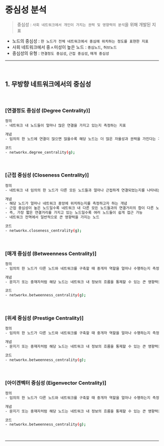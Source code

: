# 중심성 분석
> 중심성 : ```사회 네트워크에서 개인이 가지는 권력 및 영향력의 분석```을 위해 개발된 지표

* 노드의 중심성 : ```한 노드가 전체 네트워크에서 중심에 위치하는 정도를 표현한 지표```
* 사회 네트워크에서 중ㅅ미성이 높은 노드 : ```중심노드```, ```허브노드```
* 중심성의 유형 : ```연결정도 중심성```, ```근접 중심성```, ```매개 중심성```

<hr>
<br>

## 1. 무방향 네트워크에서의 중심성

#### 

<br>

### [연결정도 중심성 (Degree Centrality)]
```bash
정의
- 네트워크 내 노드들이 얼마나 많은 연결을 가지고 있는지 측정하는 지표

개념
- 임의의 한 노드에 연결이 많으면 많을수록 해당 노드는 더 많은 자율성과 권력을 가진다는 개념

코드
- networkx.degree_centrality(g);
```

<br>

### [근접 중심성 (Closeness Centrality)]
```bash
정의
- 네트워크 내 임의의 한 노드가 다른 모든 노드들과 얼마나 근접하게 연결되었는지를 나타내는 근접도에 기반한 지표

개념
- 해당 노드가 얼마나 네트워크 중앙에 위치하는지를 측정하고자 하는 개념
- 근접 중심성이 높은 노드일수록 네트워크 내 다른 모든 노드들과의 연결거리의 합이 다른 노들의 연결거리의 합에 비해 짧다
- 즉, 가장 짧은 연결거리를 가지고 있는 노드일수록 여러 노드들이 쉽게 접근 가능
- 네트워크 전역에서 일반적으로 큰 영향력을 가지는 노드

코드
- networkx.closeness_centrality(g);
```

<br>

### [매개 중심성 (Betweenness Centrality)]
```bash
정의
- 임의의 한 노드가 다른 노드와 네트워크를 구축할 때 중개자 역할을 얼마나 수행하는지 측정하는 지표

개념
- 문지기 또는 중재자처럼 해당 노드는 네트워크 내 정보의 흐름을 통제할 수 있는 큰 영향력을 가지게 된다

코드
- networkx.betweenness_centrality(g);
```

<br>

### [위세 중심성 (Prestige Centrality)]
```bash
정의
- 임의의 한 노드가 다른 노드와 네트워크를 구축할 때 중개자 역할을 얼마나 수행하는지 측정하는 지표

개념
- 문지기 또는 중재자처럼 해당 노드는 네트워크 내 정보의 흐름을 통제할 수 있는 큰 영향력을 가지게 된다

코드
- networkx.betweenness_centrality(g);
```

<br>

### [아이겐벡터 중심성 (Eigenvector Centrality)]
```bash
정의
- 임의의 한 노드가 다른 노드와 네트워크를 구축할 때 중개자 역할을 얼마나 수행하는지 측정하는 지표

개념
- 문지기 또는 중재자처럼 해당 노드는 네트워크 내 정보의 흐름을 통제할 수 있는 큰 영향력을 가지게 된다

코드
- networkx.betweenness_centrality(g);
```


<br>
<hr>
<br>
